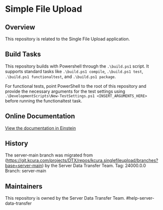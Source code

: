 # Simple File Upload

## Overview

This repository is related to the Single File Upload application.

## Build Tasks

This repository builds with Powershell through the `.\build.ps1` script. 
It supports standard tasks like `.\build.ps1 compile`, `.\build.ps1 test`, `.\build.ps1 functionaltest`, and `.\build.ps1 package`.

For functional tests, point PowerShell to the root of this repository and provide the necessary arguments for the test settings using `.\DevelopmentScripts\New-TestSettings.ps1 <INSERT_ARGUMENTS_HERE>` before running the functionaltest task.

## Online Documentation

[View the documentation in Einstein](https://einstein.kcura.com/display/DV/Single+File+Upload+Application+Considerations)

## History  

The server-main branch was migrated from (https://git.kcura.com/projects/DTX/repos/kcura.singlefileupload/branches?base=server-main) by the Server Data Transfer Team.
Tag: 24000.0.0
Branch: server-main

## Maintainers

This repository is owned by the Server Data Transfer Team.
#help-server-data-transfer